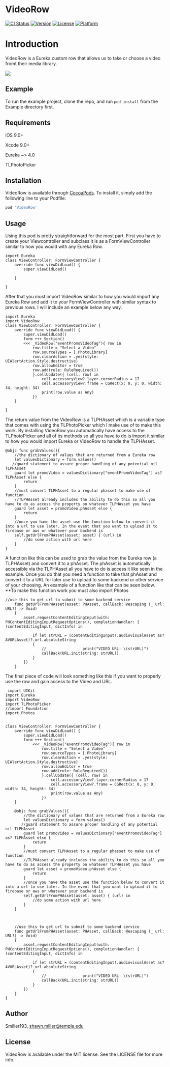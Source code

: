 # VideoRow

[![CI Status](https://img.shields.io/travis/Smiller193/VideoRow.svg?style=flat)](https://travis-ci.org/Smiller193/VideoRow)
[![Version](https://img.shields.io/cocoapods/v/VideoRow.svg?style=flat)](https://cocoapods.org/pods/VideoRow)
[![License](https://img.shields.io/cocoapods/l/VideoRow.svg?style=flat)](https://cocoapods.org/pods/VideoRow)
[![Platform](https://img.shields.io/cocoapods/p/VideoRow.svg?style=flat)](https://cocoapods.org/pods/VideoRow)



# Introduction

VideoRow is a Eureka custom row that allows us to take or choose a video fromt their media library.



![](https://media.giphy.com/media/1dWPHjBPfkLu3x87EC/giphy.gif)



## Example

To run the example project, clone the repo, and run `pod install` from the Example directory first.

## Requirements
iOS 9.0+

Xcode 9.0+

Eureka ~> 4.0

TLPhotoPicker
## Installation

VideoRow is available through [CocoaPods](https://cocoapods.org). To install
it, simply add the following line to your Podfile:

```ruby
pod 'VideoRow'
```
## Usage

Using this pod is pretty straightforward for the most part. First you have to create your Viewcontroller and subclass it is as a FormViewController similar to how you would with any Eureka Row.

    import Eureka
    class ViewController: FormViewController {
        override func viewDidLoad() {
            super.viewDidLoad()
           
        }
        
    }

After that you must import VideoRow similar to how you would import any Eureka Row and add it to your FormViewController with similar syntax to previous rows. I will include an example below any way.

    import Eureka
    import VideoRow
    class ViewController: FormViewController {
        override func viewDidLoad() {
            super.viewDidLoad()
            form +++ Section()
            <<< _VideoRow("eventPromoVideoTag"){ row in
                row.title = "Select a Video"
                row.sourceTypes = [.PhotoLibrary]
                row.clearAction = .yes(style: UIAlertAction.Style.destructive)
                row.allowEditor = true
                row.add(rule: RuleRequired())
                }.cellUpdate({ (cell, row) in
                    cell.accessoryView?.layer.cornerRadius = 17
                    cell.accessoryView?.frame = CGRect(x: 0, y: 0, width: 34, height: 34)
                    print(row.value as Any)
                })
        }
        
    }
    
The return value from the VideoRow is a TLPHAsset which is a variable type that comes with using the TLPhotoPicker which I make use of to make this work. By installing VideoRow you automatically have access to the TLPhotoPicker and all of its methods so all you have to do is import it similar to how you would import Eureka or VideoRow to handle the TLPHAsset.

    @objc func grabValues(){
        //the dictionary of values that are returned from a Eureka row
        let valuesDictionary = form.values()
       //guard statement to assure proper handling of any potential nil TLPHAsset
        guard let promoVideo = valuesDictionary["eventPromoVideoTag"] as? TLPHAsset else {
            return
        }
        //must convert TLPHAsset to a regular phasset to make use of function
        //TLPHAsset already includes the ability to do this so all you have to do as access the property on whatever TLPHAsset you have
        guard let asset = promoVideo.phAsset else {
            return
        }
        //once you have the asset use the function below to convert it into a url to use later. In the event that you want to upload it to firebase or aws or whatever your backend is
        self.getUrlFromPHAsset(asset: asset) { (url) in
            //do some action with url here
        }
    }

A function like this can be used to grab the value from the Eureka row (a TLPHAsset) and convert it to a phAsset. The phAsset is automatically accessible via the TLPHAsset all you have to do is access it like seen in the example. Once you do that you need a function to take that phAsset and convert it to a URL for later use to upload to some backend or other service of your choosing. An example of a function like that can be seen below. **To make this function work you must also import Photos


    //use this to get url to submit to some backend service
        func getUrlFromPHAsset(asset: PHAsset, callBack: @escaping (_ url: URL?) -> Void)
        {
            asset.requestContentEditingInput(with: PHContentEditingInputRequestOptions(), completionHandler: { (contentEditingInput, dictInfo) in
                
                if let strURL = (contentEditingInput!.audiovisualAsset as? AVURLAsset)?.url.absoluteString
                {
                    //                print("VIDEO URL: \(strURL)")
                    callBack(URL.init(string: strURL))
                }
            })
        }
        
 The final piece of code will look something like this if you want to properly use the row and gain access to the Video and URL.
 
     import UIKit
    import Eureka
    import VideoRow
    import TLPhotoPicker
    //import Foundation
    import Photos
    
    
    class ViewController: FormViewController {
        override func viewDidLoad() {
            super.viewDidLoad()
            form +++ Section()
                <<< _VideoRow("eventPromoVideoTag"){ row in
                    row.title = "Select a Video"
                    row.sourceTypes = [.PhotoLibrary]
                    row.clearAction = .yes(style: UIAlertAction.Style.destructive)
                    row.allowEditor = true
                    row.add(rule: RuleRequired())
                    }.cellUpdate({ (cell, row) in
                        cell.accessoryView?.layer.cornerRadius = 17
                        cell.accessoryView?.frame = CGRect(x: 0, y: 0, width: 34, height: 34)
                        print(row.value as Any)
                    })
        }
        
        @objc func grabValues(){
            //the dictionary of values that are returned from a Eureka row
            let valuesDictionary = form.values()
           //guard statement to assure proper handling of any potential nil TLPHAsset
            guard let promoVideo = valuesDictionary["eventPromoVideoTag"] as? TLPHAsset else {
                return
            }
            //must convert TLPHAsset to a regular phasset to make use of function
            //TLPHAsset already includes the ability to do this so all you have to do as access the property on whatever TLPHAsset you have
            guard let asset = promoVideo.phAsset else {
                return
            }
            //once you have the asset use the function below to convert it into a url to use later. In the event that you want to upload it to firebase or aws or whatever your backend is
            self.getUrlFromPHAsset(asset: asset) { (url) in
                //do some action with url here
            }
        }
        
        
        
        //use this to get url to submit to some backend service
        func getUrlFromPHAsset(asset: PHAsset, callBack: @escaping (_ url: URL?) -> Void)
        {
            asset.requestContentEditingInput(with: PHContentEditingInputRequestOptions(), completionHandler: { (contentEditingInput, dictInfo) in
                
                if let strURL = (contentEditingInput!.audiovisualAsset as? AVURLAsset)?.url.absoluteString
                {
                    //                print("VIDEO URL: \(strURL)")
                    callBack(URL.init(string: strURL))
                }
            })
        }
    }


        

## Author

Smiller193, shawn.miller@temple.edu

## License

VideoRow is available under the MIT license. See the LICENSE file for more info.
